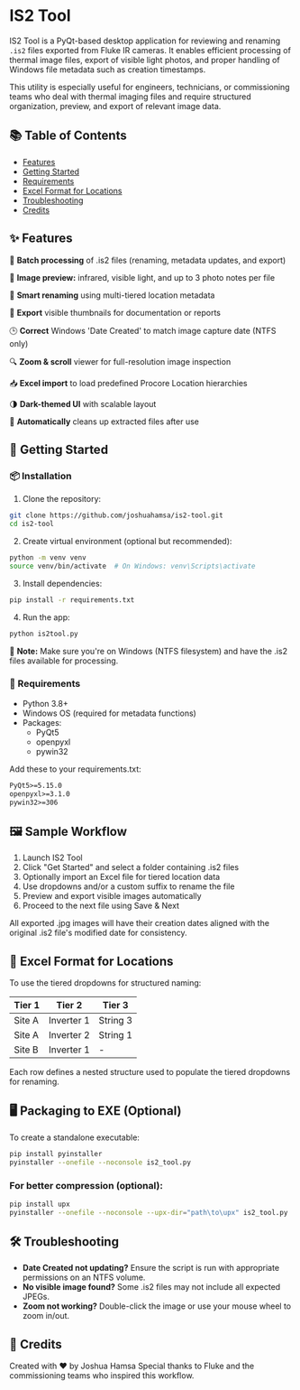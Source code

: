 # IS2 Tool
IS2 Tool is a PyQt-based desktop application for reviewing and renaming `.is2` files exported from Fluke IR cameras. It enables efficient processing of thermal image files, export of visible light photos, and proper handling of Windows file metadata such as creation timestamps.

This utility is especially useful for engineers, technicians, or commissioning teams who deal with thermal imaging files and require structured organization, preview, and export of relevant image data.

## 📚 Table of Contents

- [Features](#-features)
- [Getting Started](#-getting-started)
- [Requirements](#-requirements)
- [Excel Format for Locations](#-excel-format-for-locations)
- [Troubleshooting](#-troubleshooting)
- [Credits](#-credits)


## ✨ Features
📂 **Batch processing** of .is2 files (renaming, metadata updates, and export)

🔎 **Image preview:** infrared, visible light, and up to 3 photo notes per file

🧠 **Smart renaming** using multi-tiered location metadata

📸 **Export** visible thumbnails for documentation or reports

🕒 **Correct** Windows 'Date Created' to match image capture date (NTFS only)

🔍 **Zoom & scroll** viewer for full-resolution image inspection

📥 **Excel import** to load predefined Procore Location hierarchies

🌗 **Dark-themed UI** with scalable layout

💾 **Automatically** cleans up extracted files after use

## 🚀 Getting Started
### 📦 Installation
1. Clone the repository:
```bash
git clone https://github.com/joshuahamsa/is2-tool.git
cd is2-tool
```

2. Create virtual environment (optional but recommended):
```bash
python -m venv venv
source venv/bin/activate  # On Windows: venv\Scripts\activate
```

3. Install dependencies:
```bash
pip install -r requirements.txt
```

4. Run the app:
```bash
python is2tool.py
```

📌 **Note:** Make sure you're on Windows (NTFS filesystem) and have the .is2 files available for processing.

### 🧰 Requirements
- Python 3.8+
- Windows OS (required for metadata functions)
- Packages:
   - PyQt5
   - openpyxl
   - pywin32

Add these to your requirements.txt:
```txt
PyQt5>=5.15.0
openpyxl>=3.1.0
pywin32>=306
```

## 🖼️ Sample Workflow
1. Launch IS2 Tool
2. Click "Get Started" and select a folder containing .is2 files
3. Optionally import an Excel file for tiered location data
4. Use dropdowns and/or a custom suffix to rename the file
5. Preview and export visible images automatically
6. Proceed to the next file using Save & Next

All exported .jpg images will have their creation dates aligned with the original .is2 file's modified date for consistency.

## 📝 Excel Format for Locations
To use the tiered dropdowns for structured naming:

| Tier 1 | Tier 2	| Tier 3 |
| ------ | ------ | ------ |
| Site A	| Inverter 1	| String 3 |
| Site A	| Inverter 2	| String 1 |
| Site B	| Inverter 1	| - |

Each row defines a nested structure used to populate the tiered dropdowns for renaming.

## 🖥️ Packaging to EXE (Optional)
To create a standalone executable:
```bash
pip install pyinstaller
pyinstaller --onefile --noconsole is2_tool.py
```
### For better compression (optional):
```bash
pip install upx
pyinstaller --onefile --noconsole --upx-dir="path\to\upx" is2_tool.py
```

## 🛠 Troubleshooting
- **Date Created not updating?** Ensure the script is run with appropriate permissions on an NTFS volume.
- **No visible image found?** Some .is2 files may not include all expected JPEGs.
- **Zoom not working?** Double-click the image or use your mouse wheel to zoom in/out.

## 🙏 Credits
Created with ❤️ by Joshua Hamsa
Special thanks to Fluke and the commissioning teams who inspired this workflow.

